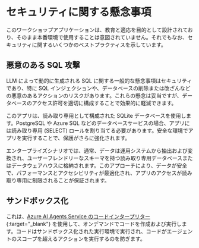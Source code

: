 # セキュリティに関する懸念事項

このワークショップアプリケーションは、教育と適応を目的として設計されており、そのまま本番環境で使用することは意図されていません。それでもなお、セキュリティに関するいくつかのベストプラクティスを示しています。

## 悪意のある SQL 攻撃

LLM によって動的に生成される SQL に関する一般的な懸念事項はセキュリティであり、特に SQL インジェクションや、データベースの削除または改ざんなどの悪意のあるアクションのリスクがあります。これらの懸念は妥当ですが、データベースのアクセス許可を適切に構成することで効果的に軽減できます。

このアプリは、読み取り専用として構成された SQLite データベースを使用します。PostgreSQL や Azure SQL などのデータベースサービスの場合、アプリには読み取り専用 (SELECT) ロールを割り当てる必要があります。安全な環境でアプリを実行することで、保護がさらに強化されます。

エンタープライズシナリオでは、通常、データは運用システムから抽出および変換され、ユーザーフレンドリーなスキーマを持つ読み取り専用データベースまたはデータウェアハウスに格納されます。このアプローチにより、データが安全で、パフォーマンスとアクセシビリティが最適化され、アプリのアクセスが読み取り専用に制限されることが保証されます。

## サンドボックス化

これは、[Azure AI Agents Service のコードインタープリター](https://learn.microsoft.com/azure/ai-services/agents/how-to/tools/code-interpreter?view=azure-python-preview&tabs=python&pivots=overview){:target="_blank"} を使用して、オンデマンドでコードを作成および実行します。コードはサンドボックス化された実行環境で実行され、コードがエージェントのスコープを超えるアクションを実行するのを防ぎます。